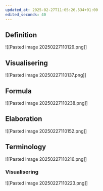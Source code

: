 ```yaml
---
updated_at: 2025-02-27T11:05:26.534+01:00
edited_seconds: 40
---
```

## Definition 
![[Pasted image 20250227110129.png]]
## Visualisering
![[Pasted image 20250227110137.png]]
## Formula
![[Pasted image 20250227110238.png]]

## Elaboration
![[Pasted image 20250227110152.png]]

## Terminology
![[Pasted image 20250227110216.png]]
### Visualisering
![[Pasted image 20250227110223.png]]


